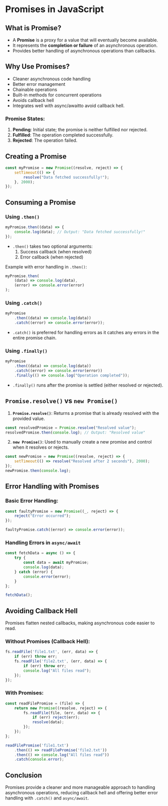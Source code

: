 # Promises in JavaScript


## What is Promise?
- A **Promise** is a proxy for a value that will eventually become available.
- It represents the **completion or failure** of an asynchronous operation.
- Provides better handling of asynchronous operations than callbacks.

## Why Use Promises?
- Cleaner asynchronous code handling
- Better error management
- Chainable operations
- Built-in methods for concurrent operations
- Avoids callback hell
- Integrates well with async/awaitto avoid callback hell.

### Promise States:
1. **Pending**: Initial state; the promise is neither fulfilled nor rejected.
2. **Fulfilled**: The operation completed successfully.
3. **Rejected**: The operation failed.

## Creating a Promise
```javascript
const myPromise = new Promise((resolve, reject) => {
    setTimeout(() => {
        resolve("Data fetched successfully!");
    }, 2000);
});
```

## Consuming a Promise
### Using `.then()`
```javascript
myPromise.then((data) => {
    console.log(data); // Output: "Data fetched successfully!"
});
```
- `.then()` takes two optional arguments:
  1. Success callback (when resolved)
  2. Error callback (when rejected)

Example with error handling in `.then()`:
```javascript
myPromise.then(
    (data) => console.log(data),
    (error) => console.error(error)
);
```

### Using `.catch()`
```javascript
myPromise
    .then((data) => console.log(data))
    .catch((error) => console.error(error));
```
- `.catch()` is preferred for handling errors as it catches any errors in the entire promise chain.

### Using `.finally()`
```javascript
myPromise
    .then((data) => console.log(data))
    .catch((error) => console.error(error))
    .finally(() => console.log("Operation completed"));
```
- `.finally()` runs after the promise is settled (either resolved or rejected).

## `Promise.resolve()` vs `new Promise()`

1. **`Promise.resolve()`**: Returns a promise that is already resolved with the provided value.
```javascript
const resolvedPromise = Promise.resolve("Resolved value");
resolvedPromise.then(console.log); // Output: "Resolved value"
```

2. **`new Promise()`**: Used to manually create a new promise and control when it resolves or rejects.
```javascript
const newPromise = new Promise((resolve, reject) => {
    setTimeout(() => resolve("Resolved after 2 seconds"), 2000);
});
newPromise.then(console.log);
```

## Error Handling with Promises
### Basic Error Handling:
```javascript
const faultyPromise = new Promise((_, reject) => {
    reject("Error occurred");
});

faultyPromise.catch((error) => console.error(error));
```

### Handling Errors in `async/await`
```javascript
const fetchData = async () => {
    try {
        const data = await myPromise;
        console.log(data);
    } catch (error) {
        console.error(error);
    }
};

fetchData();
```

## Avoiding Callback Hell
Promises flatten nested callbacks, making asynchronous code easier to read.

### Without Promises (Callback Hell):
```javascript
fs.readFile('file1.txt', (err, data) => {
    if (err) throw err;
    fs.readFile('file2.txt', (err, data) => {
        if (err) throw err;
        console.log("All files read");
    });
});
```

### With Promises:
```javascript
const readFilePromise = (file) => {
    return new Promise((resolve, reject) => {
        fs.readFile(file, (err, data) => {
            if (err) reject(err);
            resolve(data);
        });
    });
};

readFilePromise('file1.txt')
    .then(() => readFilePromise('file2.txt'))
    .then(() => console.log("All files read"))
    .catch(console.error);
```

## Conclusion
Promises provide a cleaner and more manageable approach to handling asynchronous operations, reducing callback hell and offering better error handling with `.catch()` and `async/await`.